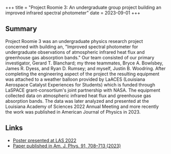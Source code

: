 +++ 
title = "Project Roomie 3: An undergraduate group project building an improved infrared spectral photometer" 
date = 2023-09-01 
+++


## Summary
Project Roomie 3 was an undergraduate physics research project concerned with building an,
"Improved spectral photometer for undergraduate observations of atmospheric infrared heat
flux and greenhouse gas absorption bands." Our team consisted of our primary investigator, 
Gerard T. Blanchard; my three teammates, Bryce A. Bowlsbey, James R. Dyess, and Ryan D. Rumsey;
and myself, Justin B. Woodring. After completing the engineering aspect of the project the resulting
equipment was attached to a weather balloon provided by LaACES (Louisiana Aerospace Catalyst Experiences
for Students) which is funded through LaSPACE grant-consortium's joint partnership with NASA. The equipment 
collected data on atmospheric infrared heat flux and greenhouse gas absorption bands. The data was
later analyzed and presented at the Louisiana Academy of Sciences 2022 Annual Meeting and more recently the
work was published in American Journal of Physics in 2023.

## Links
- [Poster presented at LAS 2022](https://drive.google.com/file/d/1f2T6rASpmTR037BjHQiRpezkCAmtAoRo/view)
- [Paper published in Am. J. Phys. 91, 708–713 (2023)](https://pubs.aip.org/aapt/ajp/article-abstract/91/9/708/2906665/Improved-spectral-photometer-for-undergraduate?redirectedFrom=fulltext)
